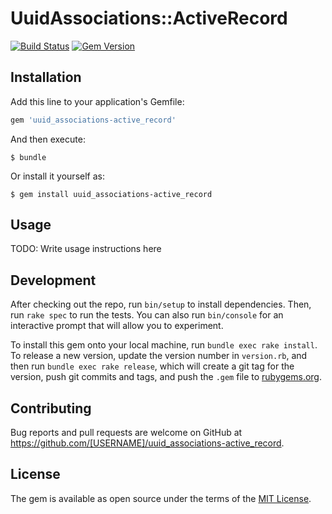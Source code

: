 # UuidAssociations::ActiveRecord
[![Build Status](https://travis-ci.org/mcelicalderon/uuid_associations-active_record.svg?branch=master)](https://travis-ci.org/mcelicalderon/uuid_associations-active_record)
[![Gem Version](https://badge.fury.io/rb/uuid_associations-active_record.svg)](https://badge.fury.io/rb/uuid_associations-active_record)

## Installation

Add this line to your application's Gemfile:

```ruby
gem 'uuid_associations-active_record'
```

And then execute:

    $ bundle

Or install it yourself as:

    $ gem install uuid_associations-active_record

## Usage

TODO: Write usage instructions here

## Development

After checking out the repo, run `bin/setup` to install dependencies. Then, run `rake spec` to run the tests. You can also run `bin/console` for an interactive prompt that will allow you to experiment.

To install this gem onto your local machine, run `bundle exec rake install`. To release a new version, update the version number in `version.rb`, and then run `bundle exec rake release`, which will create a git tag for the version, push git commits and tags, and push the `.gem` file to [rubygems.org](https://rubygems.org).

## Contributing

Bug reports and pull requests are welcome on GitHub at https://github.com/[USERNAME]/uuid_associations-active_record.

## License

The gem is available as open source under the terms of the [MIT License](https://opensource.org/licenses/MIT).
